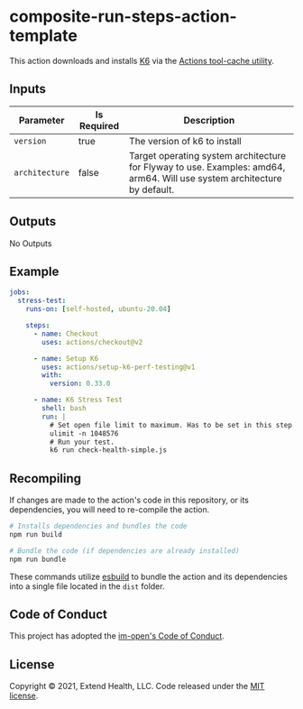 # composite-run-steps-action-template

This action downloads and installs [K6](https://k6.io/) via the [Actions tool-cache utility](https://github.com/actions/toolkit/tree/main/packages/tool-cache).

## Inputs
| Parameter      | Is Required | Description                  |
| -------------- | ----------- | ---------------------------- |
| `version`      | true        | The version of k6 to install |
| `architecture` | false       | Target operating system architecture for Flyway to use. Examples: amd64, arm64. Will use system architecture by default. |

## Outputs

No Outputs

## Example

```yml
jobs:
  stress-test:
    runs-on: [self-hosted, ubuntu-20.04]

    steps:
      - name: Checkout
        uses: actions/checkout@v2

      - name: Setup K6
        uses: actions/setup-k6-perf-testing@v1
        with:
          version: 0.33.0

      - name: K6 Stress Test
        shell: bash
        run: |
          # Set open file limit to maximum. Has to be set in this step to take affect.
          ulimit -n 1048576
          # Run your test.
          k6 run check-health-simple.js
```

## Recompiling

If changes are made to the action's code in this repository, or its dependencies, you will need to re-compile the action.

```sh
# Installs dependencies and bundles the code
npm run build

# Bundle the code (if dependencies are already installed)
npm run bundle
```

These commands utilize [esbuild](https://esbuild.github.io/getting-started/#bundling-for-node) to bundle the action and
its dependencies into a single file located in the `dist` folder.

## Code of Conduct

This project has adopted the [im-open's Code of Conduct](https://github.com/im-open/.github/blob/master/CODE_OF_CONDUCT.md).

## License

Copyright &copy; 2021, Extend Health, LLC. Code released under the [MIT license](LICENSE).
